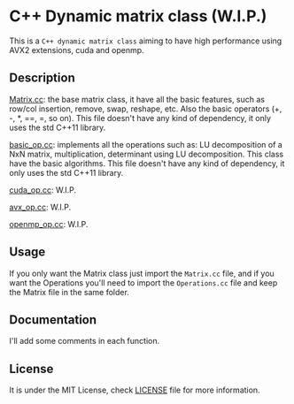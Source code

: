 # C++ Dynamic matrix class (W.I.P.)

This is a `C++ dynamic matrix class` aiming to have high performance using AVX2 extensions, cuda and openmp.

## Description

[Matrix.cc](./Matrix.cc): the base matrix class, it have all the basic features, such as row/col insertion, remove, swap, reshape, etc. Also the basic operators (+, -, *, ==, =, so on). This file doesn't have any kind of dependency, it only uses the std C++11 library.

[basic_op.cc](./basic_op.cc): implements all the operations such as: LU decomposition of a NxN matrix, multiplication, determinant using LU decomposition. This class have the basic algorithms. This file doesn't have any kind of dependency, it only uses the std C++11 library.

[cuda_op.cc](./cuda_op.cc): W.I.P.

[avx_op.cc](./avx_op.cc): W.I.P.

[openmp_op.cc](./openmp_op.cc): W.I.P.

## Usage

If you only want the Matrix class just import the `Matrix.cc` file, and if you want the Operations you'll need to import the `Operations.cc` file and keep the Matrix file in the same folder.

## Documentation

I'll add some comments in each function.

## License

It is under the MIT License, check [LICENSE](./LICENSE) file for more information.
